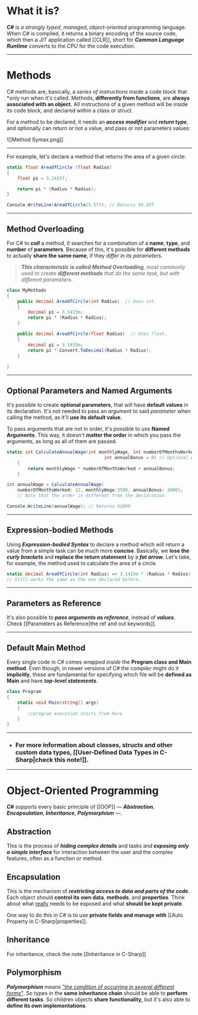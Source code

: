 # What it is?

**C#** is *a strongly typed*, *managed*, *object-oriented* programming language. When C# is compiled, it returns a binary encoding of the source code, which then a *JIT* application called [[CLR]], short for ***Common Language Runtime*** converts to the *CPU* for the code execution.
___
# Methods

C# methods are, basically, a *series of instructions* inside a code block that *only run when it's called. Methods, **differently from functions**, are **always associated with an object.**
All instructions of a given method will be inside its code block, and declared within a class or struct.

For a method to be declared, it needs an ***access modifier*** and ***return type***, and optionally can return or not a value, and pass or not parameters values:

![[Method Syntax.png]]
___
For example, let's declare a method that returns the area of a given circle:
```c#
static float AreaOfCircle (float Radius)
{
    float pi = 3.1415f;

    return pi * (Radius * Radius);
}

Console.WriteLine(AreaOfCircle(5.5f)); // Returns 95.03f
```
___
## Method Overloading

For C# to ***call*** a method, it searches for a combination of a **name**, **type**, and **number** of **parameters**. Because of this, it's possible for **different methods** to actually **share the same name**, if they *differ in its parameters*. 

> ***This characteristic is called Method Overloading**, most commonly used to create **different methods** that do the same task, but with different parameters*.

```csharp
class MyMethods
{
	public decimal AreaOfCircle(int Radius)  // Uses int.
	{
		decimal pi = 3.1415m;
		return pi * (Radius * Radius);
	}

	public decimal AreaOfCircle(float Radius)  // Uses float.
	{
		decimal pi = 3.1415m;
		return pi * Convert.ToDecimal(Radius * Radius);
	}
		
}
```
___
## Optional Parameters and Named Arguments

It's possible to create **optional parameters**, that will have **default values** in its declaration. It's not needed to pass an *argument* to said *parameter* when calling the method, as it'll **use its default value.**

To pass arguments that are not in order, it's possible to use **Named Arguments**. This way, it doesn't **matter the order** in which you pass the arguments, as long as all of them are passed.

```csharp
static int CalculateAnnualWage(int monthlyWage, int numberOfMonthsWorked,
									 int annualBonus = 0) // Optional Argument
	{
		return monthlyWage * numberOfMonthsWorked + annualBonus;
	}

int annualWage = CalculateAnnualWage(
	numberOfMonthsWorked: 12, monthlyWage:3500, annualBonus: 1000);
	// Note that the order is different from the declaration.

Console.WriteLine(annualWage); // Returns 43000
```
___
## Expression-bodied Methods

Using ***Expression-bodied Syntax*** to declare a method which will return a value from a simple task can be much more **concise**. Basically, we **lose the *curly brackets*** and **replace the return statement** by a ***fat arrow***. Let's take, for example, the method used to calculate the area of a circle.

```csharp
static decimal AreaOfCircle(int Radius) => 3.1415m * (Radius * Radius);
// Still works the same as the one declared before.
```
___
## Parameters as Reference

It's also possible to ***pass arguments as reference***, instead of ***values***. Check [[Parameters as Reference|the ref and out keywords]].
___
## Default Main Method

Every single code in C# comes *wrapped inside* the **Program class and Main method**. Even though, in newer versions of C# the *compiler* might do it **implicitly**, these are fundamental for specifying which file will be **defined as Main** and have ***top-level statements***.

```csharp
class Program
{
    static void Main(string[] args)
    {
        //program execution starts from here
    }
}
```
___
- ### For more information about classes, structs and other custom data types, [[User-Defined Data Types in C-Sharp|check this note!]].
___
# Object-Oriented Programming

**C#** supports every basic principle of [[OOP]] — ***Abstraction***, ***Encapsulation***, ***Inheritance***, ***Polymorphism*** —. 

## Abstraction

This is the process of ***hiding complex details*** and tasks and ***exposing only a simple interface*** for interaction between the user and the complex features, often as a function or method.

## Encapsulation

This is the mechanism of ***restricting access to data and parts of the code***. Each object should **control its own data**, **methods**, and **properties**. Think about what <u>really</u> needs to be exposed and what **should be kept private**.

One way to do this in C# is to use **private fields and manage with** [[Auto Property in C-Sharp|properties]].

## Inheritance

For inheritance, check the note [[Inheritance in C-Sharp]]

## Polymorphism

***Polymorphism*** means <i><u>"the condition of occurring in several different forms"</u></i>. So types in the **same inheritance chain** should be able to **perform different tasks**. So children objects **share functionality,** but it's also able to **define its own implementations**.


